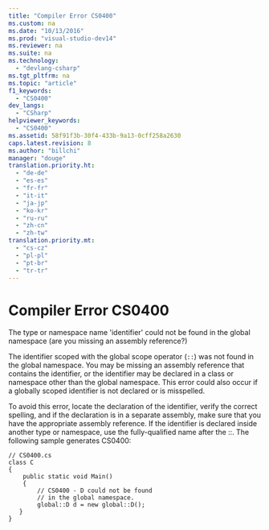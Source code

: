 ```yaml
---
title: "Compiler Error CS0400"
ms.custom: na
ms.date: "10/13/2016"
ms.prod: "visual-studio-dev14"
ms.reviewer: na
ms.suite: na
ms.technology: 
  - "devlang-csharp"
ms.tgt_pltfrm: na
ms.topic: "article"
f1_keywords: 
  - "CS0400"
dev_langs: 
  - "CSharp"
helpviewer_keywords: 
  - "CS0400"
ms.assetid: 58f91f3b-30f4-433b-9a13-0cff258a2630
caps.latest.revision: 8
ms.author: "billchi"
manager: "douge"
translation.priority.ht: 
  - "de-de"
  - "es-es"
  - "fr-fr"
  - "it-it"
  - "ja-jp"
  - "ko-kr"
  - "ru-ru"
  - "zh-cn"
  - "zh-tw"
translation.priority.mt: 
  - "cs-cz"
  - "pl-pl"
  - "pt-br"
  - "tr-tr"
---
```

# Compiler Error CS0400
The type or namespace name 'identifier' could not be found in the global namespace (are you missing an assembly reference?)  
  
 The identifier scoped with the global scope operator (`::`) was not found in the global namespace. You may be missing an assembly reference that contains the identifier, or the identifier may be declared in a class or namespace other than the global namespace. This error could also occur if a globally scoped identifier is not declared or is misspelled.  
  
 To avoid this error, locate the declaration of the identifier, verify the correct spelling, and if the declaration is in a separate assembly, make sure that you have the appropriate assembly reference. If the identifier is declared inside another type or namespace, use the fully-qualified name after the ::. The following sample generates CS0400:  
  
```  
// CS0400.cs  
class C  
{  
    public static void Main()  
    {  
        // CS0400 - D could not be found   
        // in the global namespace.  
        global::D d = new global::D();  
   }  
}  
```